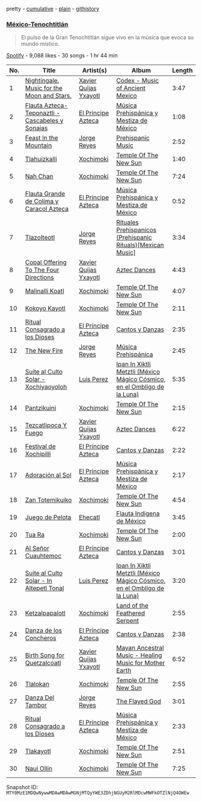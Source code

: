 pretty - [cumulative](/playlists/cumulative/37i9dQZF1DXbEuT2QnORVM.md) - [plain](/playlists/plain/37i9dQZF1DXbEuT2QnORVM) - [githistory](https://github.githistory.xyz/mackorone/spotify-playlist-archive/blob/main/playlists/plain/37i9dQZF1DXbEuT2QnORVM)

### [México\-Tenochtitlán](https://open.spotify.com/playlist/37i9dQZF1DXbEuT2QnORVM)

> El pulso de la Gran Tenochtitlán sigue vivo en la música que evoca su mundo místico.

[Spotify](https://open.spotify.com/user/spotify) - 9,088 likes - 30 songs - 1 hr 44 min

| No. | Title | Artist(s) | Album | Length |
|---|---|---|---|---|
| 1 | [Nightingale\. Music for the Moon and Stars.](https://open.spotify.com/track/0yP6HplG4dzIFpM9pbcdGe) | [Xavier Quijas Yxayotl](https://open.spotify.com/artist/13EZPKKqF3Ez1aCKTcRC5f) | [Codex \- Music of Ancient Mexico](https://open.spotify.com/album/1gKi3KeZeazp6ZkfF9J8Kl) | 3:47 |
| 2 | [Flauta Azteca\-Teponaztli \- Cascabeles y Sonajas](https://open.spotify.com/track/4IHCFpAEZnjoMSX3O7JhrW) | [El Príncipe Azteca](https://open.spotify.com/artist/6wr8B5UuGH1jEZTUHAY4ca) | [Música Prehispánica y Mestiza de México](https://open.spotify.com/album/3ahIuLsy6ios1j8Ibdz0Vs) | 1:08 |
| 3 | [Feast In the Mountain](https://open.spotify.com/track/11sAlVf9tnf4A1JfUuPGas) | [Jorge Reyes](https://open.spotify.com/artist/73lAf1b3vgM25fxLa0oIJV) | [Prehispanic Music](https://open.spotify.com/album/0wYjSe3KWirJC0F1OPNu3A) | 2:52 |
| 4 | [Tlahuizkalli](https://open.spotify.com/track/05wZt0LcpG4pQItKCPjKMR) | [Xochimoki](https://open.spotify.com/artist/2r9Sm0NknfL0xMMaRYQiiG) | [Temple Of The New Sun](https://open.spotify.com/album/00wrOJOHlmNR63kIKK6x7R) | 1:40 |
| 5 | [Nah Chan](https://open.spotify.com/track/27ore8QLOPFyvxOkM7Y67p) | [Xochimoki](https://open.spotify.com/artist/2r9Sm0NknfL0xMMaRYQiiG) | [Temple Of The New Sun](https://open.spotify.com/album/00wrOJOHlmNR63kIKK6x7R) | 7:24 |
| 6 | [Flauta Grande de Colima y Caracol Azteca](https://open.spotify.com/track/0tGIHFgNu2kKuyWcJE5gug) | [El Príncipe Azteca](https://open.spotify.com/artist/6wr8B5UuGH1jEZTUHAY4ca) | [Música Prehispánica y Mestiza de México](https://open.spotify.com/album/3ahIuLsy6ios1j8Ibdz0Vs) | 0:52 |
| 7 | [Tlazolteotl](https://open.spotify.com/track/5PyRkSx7BtEgUwhn7Ty2DX) | [Jorge Reyes](https://open.spotify.com/artist/73lAf1b3vgM25fxLa0oIJV) | [Rituales Prehispanicos \(Prehispanic Rituals\)\[Mexican Music\]](https://open.spotify.com/album/4UZi4TB1686JKiKdoegwhY) | 3:34 |
| 8 | [Copal Offering To The Four Directions](https://open.spotify.com/track/5iH1bBa3WRWuVeMvn0jR2M) | [Xavier Quijas Yxayotl](https://open.spotify.com/artist/13EZPKKqF3Ez1aCKTcRC5f) | [Aztec Dances](https://open.spotify.com/album/19Ae9UiDrpjn15PFMKN1bd) | 4:43 |
| 9 | [Malinalli Koatl](https://open.spotify.com/track/1JDsCg42TAQyGP02tMNCf6) | [Xochimoki](https://open.spotify.com/artist/2r9Sm0NknfL0xMMaRYQiiG) | [Temple Of The New Sun](https://open.spotify.com/album/00wrOJOHlmNR63kIKK6x7R) | 4:07 |
| 10 | [Kokoyo Kayotl](https://open.spotify.com/track/6azpeyavA0SAvXHGVNKCOS) | [Xochimoki](https://open.spotify.com/artist/2r9Sm0NknfL0xMMaRYQiiG) | [Temple Of The New Sun](https://open.spotify.com/album/00wrOJOHlmNR63kIKK6x7R) | 2:11 |
| 11 | [Ritual Consagrado a los Dioses](https://open.spotify.com/track/5nA2Us56gdVsctPVi9k5nB) | [El Príncipe Azteca](https://open.spotify.com/artist/6wr8B5UuGH1jEZTUHAY4ca) | [Cantos y Danzas](https://open.spotify.com/album/2fokIKH6nDT0LM4pAkXyUq) | 2:35 |
| 12 | [The New Fire](https://open.spotify.com/track/0lKCvq7aFDYWU61XdATG3Z) | [Jorge Reyes](https://open.spotify.com/artist/73lAf1b3vgM25fxLa0oIJV) | [Música Prehispánica](https://open.spotify.com/album/3L77fvfVOeXewbthEeBA6Z) | 2:45 |
| 13 | [Suite al Culto Solar \- Xochiyaoyoloh](https://open.spotify.com/track/1Z3pQdIz4n1aqKqWXncPGT) | [Luis Perez](https://open.spotify.com/artist/7jDLx2fin0vmknY3hIS1tS) | [Ipan In Xiktli Metztli \(México Mágico Cósmico, en el Ombligo de la Luna\)](https://open.spotify.com/album/1JGPFMYRAY6O9jknUAPc5N) | 5:35 |
| 14 | [Pantzikuini](https://open.spotify.com/track/2aDfEczcP1JctvVEEbyidu) | [Xochimoki](https://open.spotify.com/artist/2r9Sm0NknfL0xMMaRYQiiG) | [Temple Of The New Sun](https://open.spotify.com/album/00wrOJOHlmNR63kIKK6x7R) | 2:15 |
| 15 | [Tezcatlipoca Y Fuego](https://open.spotify.com/track/6WORAZYFYHHT6iRzoVW2Pk) | [Xavier Quijas Yxayotl](https://open.spotify.com/artist/13EZPKKqF3Ez1aCKTcRC5f) | [Aztec Dances](https://open.spotify.com/album/19Ae9UiDrpjn15PFMKN1bd) | 6:22 |
| 16 | [Festival de Xochipilli](https://open.spotify.com/track/1HVW1yYAqFf1M8C3aUfTpt) | [El Príncipe Azteca](https://open.spotify.com/artist/6wr8B5UuGH1jEZTUHAY4ca) | [Cantos y Danzas](https://open.spotify.com/album/2fokIKH6nDT0LM4pAkXyUq) | 2:22 |
| 17 | [Adoración al Sol](https://open.spotify.com/track/1OcgHJbbOBEUnClHaIcTjf) | [El Príncipe Azteca](https://open.spotify.com/artist/6wr8B5UuGH1jEZTUHAY4ca) | [Música Prehispánica y Mestiza de México](https://open.spotify.com/album/3ahIuLsy6ios1j8Ibdz0Vs) | 2:17 |
| 18 | [Zan Totemikuiko](https://open.spotify.com/track/7DYGvGdI611ZpeKB3rRB1b) | [Xochimoki](https://open.spotify.com/artist/2r9Sm0NknfL0xMMaRYQiiG) | [Temple Of The New Sun](https://open.spotify.com/album/00wrOJOHlmNR63kIKK6x7R) | 4:54 |
| 19 | [Juego de Pelota](https://open.spotify.com/track/3DJjJNBcBbUjEKwy4HOIIQ) | [Ehecatl](https://open.spotify.com/artist/0U9dywhQ4PRbBn82jXGy15) | [Flauta Indígena de México](https://open.spotify.com/album/4o3JpQsSZ4aIqegl1V2XBH) | 3:45 |
| 20 | [Tua Ra](https://open.spotify.com/track/6jX1DYQg5BcA6JUrbBMkoU) | [Xochimoki](https://open.spotify.com/artist/2r9Sm0NknfL0xMMaRYQiiG) | [Temple Of The New Sun](https://open.spotify.com/album/00wrOJOHlmNR63kIKK6x7R) | 2:00 |
| 21 | [Al Señor Cuauhtemoc](https://open.spotify.com/track/3UYKQp8Ty7HaAxXe8ZDGAc) | [El Príncipe Azteca](https://open.spotify.com/artist/6wr8B5UuGH1jEZTUHAY4ca) | [Cantos y Danzas](https://open.spotify.com/album/2fokIKH6nDT0LM4pAkXyUq) | 3:01 |
| 22 | [Suite al Culto Solar \- In Altepetl Tonal](https://open.spotify.com/track/71QCom1QzTOtxQdyBII4Ii) | [Luis Perez](https://open.spotify.com/artist/7jDLx2fin0vmknY3hIS1tS) | [Ipan In Xiktli Metztli \(México Mágico Cósmico, en el Ombligo de la Luna\)](https://open.spotify.com/album/1JGPFMYRAY6O9jknUAPc5N) | 3:20 |
| 23 | [Ketzalpapalotl](https://open.spotify.com/track/6OSnScoPq2GGTdeKaqUlyK) | [Xochimoki](https://open.spotify.com/artist/2r9Sm0NknfL0xMMaRYQiiG) | [Land of the Feathered Serpent](https://open.spotify.com/album/0ZJvnwDPBqXubiY2E38nUz) | 2:55 |
| 24 | [Danza de los Concheros](https://open.spotify.com/track/6DHxuMSkjuwd8L6cMPVgrQ) | [El Príncipe Azteca](https://open.spotify.com/artist/6wr8B5UuGH1jEZTUHAY4ca) | [Cantos y Danzas](https://open.spotify.com/album/2fokIKH6nDT0LM4pAkXyUq) | 2:38 |
| 25 | [Birth Song for Quetzalcoatl](https://open.spotify.com/track/0xgWLuVQAYsBIvyH0HLACj) | [Xavier Quijas Yxayotl](https://open.spotify.com/artist/13EZPKKqF3Ez1aCKTcRC5f) | [Mayan Ancestral Music \- Healing Music for Mother Earth](https://open.spotify.com/album/6YpTpAN3KbWcbR5YpQA4Hq) | 6:52 |
| 26 | [Tlalokan](https://open.spotify.com/track/7j0JtW0YaQoUxvby118OiM) | [Xochimoki](https://open.spotify.com/artist/2r9Sm0NknfL0xMMaRYQiiG) | [Temple Of The New Sun](https://open.spotify.com/album/00wrOJOHlmNR63kIKK6x7R) | 2:55 |
| 27 | [Danza Del Tambor](https://open.spotify.com/track/5aUsfU1EVSDQEBaoXjHNhK) | [Jorge Reyes](https://open.spotify.com/artist/73lAf1b3vgM25fxLa0oIJV) | [The Flayed God](https://open.spotify.com/album/36hOL8R8t9sKSz64pQ9qxK) | 3:01 |
| 28 | [Ritual Consagrado a los Dioses](https://open.spotify.com/track/5rvaAQ4KccKBQX3DgW5z8T) | [El Príncipe Azteca](https://open.spotify.com/artist/6wr8B5UuGH1jEZTUHAY4ca) | [Música Prehispánica y Mestiza de México](https://open.spotify.com/album/3ahIuLsy6ios1j8Ibdz0Vs) | 2:33 |
| 29 | [Tlakayotl](https://open.spotify.com/track/2nIRm1qHhF8Tid1iJcPGq4) | [Xochimoki](https://open.spotify.com/artist/2r9Sm0NknfL0xMMaRYQiiG) | [Temple Of The New Sun](https://open.spotify.com/album/00wrOJOHlmNR63kIKK6x7R) | 2:51 |
| 30 | [Naui Ollin](https://open.spotify.com/track/66pmei1wGKpj7X9JXAFZPf) | [Xochimoki](https://open.spotify.com/artist/2r9Sm0NknfL0xMMaRYQiiG) | [Temple Of The New Sun](https://open.spotify.com/album/00wrOJOHlmNR63kIKK6x7R) | 7:25 |

Snapshot ID: `MTY0MzE1MDQwNywwMDAwMDAwMGNjMTQyYWE3ZDhjNGUyM2RlMDcwMWFkOTZlNjQ4OWEw`
